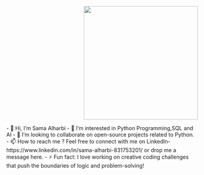 <p align="right">
  <img src="https://www.google.com/url?sa=i&url=https%3A%2F%2Flottiefiles.com%2Ffree-animation%2Fgirl-on-computer-with-idea-vKx1wtZe5l&psig=AOvVaw0euZHQe3k2xVPHnUL5c9HW&ust=1747016822169000&source=images&cd=vfe&opi=89978449&ved=0CBMQjRxqFwoTCNiBxf2vmo0DFQAAAAAdAAAAABAE" width="300"/>
</p>
- 👋 Hi, I’m Sama Alharbi
- 👀 I’m interested in Python Programming,SQL and AI 
- 💞️ I’m looking to collaborate on open-source projects related to Python.
- 📫 How to reach me ? Feel free to connect with me on LinkedIn- https://www.linkedin.com/in/sama-alharbi-831753201/ or drop me a message here.
- ⚡ Fun fact: I love working on creative coding challenges that push the boundaries of logic and problem-solving!

<!---
samaalharbi2/samaalharbi2 is a ✨ special ✨ repository because its `README.md` (this file) appears on your GitHub profile.
You can click the Preview link to take a look at your changes.
--->
